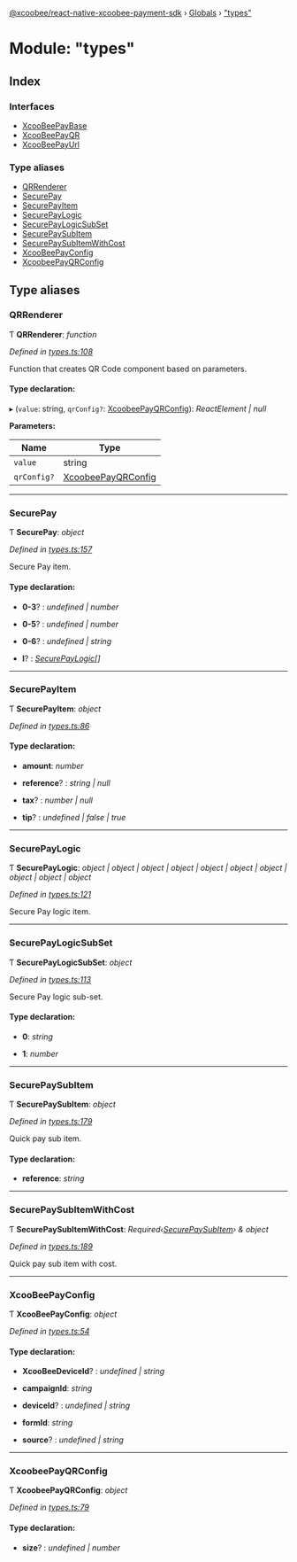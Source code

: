 [@xcoobee/react-native-xcoobee-payment-sdk](../README.md) › [Globals](../globals.md) › ["types"](_types_.md)

# Module: "types"

## Index

### Interfaces

* [XcooBeePayBase](../interfaces/_types_.xcoobeepaybase.md)
* [XcooBeePayQR](../interfaces/_types_.xcoobeepayqr.md)
* [XcooBeePayUrl](../interfaces/_types_.xcoobeepayurl.md)

### Type aliases

* [QRRenderer](_types_.md#qrrenderer)
* [SecurePay](_types_.md#securepay)
* [SecurePayItem](_types_.md#securepayitem)
* [SecurePayLogic](_types_.md#securepaylogic)
* [SecurePayLogicSubSet](_types_.md#securepaylogicsubset)
* [SecurePaySubItem](_types_.md#securepaysubitem)
* [SecurePaySubItemWithCost](_types_.md#securepaysubitemwithcost)
* [XcooBeePayConfig](_types_.md#xcoobeepayconfig)
* [XcoobeePayQRConfig](_types_.md#xcoobeepayqrconfig)

## Type aliases

###  QRRenderer

Ƭ **QRRenderer**: *function*

*Defined in [types.ts:108](https://github.com/XcooBee/payment-sdk-react-native/blob/8748550/src/types.ts#L108)*

Function that creates QR Code component based on parameters.

#### Type declaration:

▸ (`value`: string, `qrConfig?`: [XcoobeePayQRConfig](_types_.md#xcoobeepayqrconfig)): *ReactElement | null*

**Parameters:**

Name | Type |
------ | ------ |
`value` | string |
`qrConfig?` | [XcoobeePayQRConfig](_types_.md#xcoobeepayqrconfig) |

___

###  SecurePay

Ƭ **SecurePay**: *object*

*Defined in [types.ts:157](https://github.com/XcooBee/payment-sdk-react-native/blob/8748550/src/types.ts#L157)*

Secure Pay item.

#### Type declaration:

* **0-3**? : *undefined | number*

* **0-5**? : *undefined | number*

* **0-6**? : *undefined | string*

* **l**? : *[SecurePayLogic](_types_.md#securepaylogic)[]*

___

###  SecurePayItem

Ƭ **SecurePayItem**: *object*

*Defined in [types.ts:86](https://github.com/XcooBee/payment-sdk-react-native/blob/8748550/src/types.ts#L86)*

#### Type declaration:

* **amount**: *number*

* **reference**? : *string | null*

* **tax**? : *number | null*

* **tip**? : *undefined | false | true*

___

###  SecurePayLogic

Ƭ **SecurePayLogic**: *object | object | object | object | object | object | object | object | object | object*

*Defined in [types.ts:121](https://github.com/XcooBee/payment-sdk-react-native/blob/8748550/src/types.ts#L121)*

Secure Pay logic item.

___

###  SecurePayLogicSubSet

Ƭ **SecurePayLogicSubSet**: *object*

*Defined in [types.ts:113](https://github.com/XcooBee/payment-sdk-react-native/blob/8748550/src/types.ts#L113)*

Secure Pay logic sub-set.

#### Type declaration:

* **0**: *string*

* **1**: *number*

___

###  SecurePaySubItem

Ƭ **SecurePaySubItem**: *object*

*Defined in [types.ts:179](https://github.com/XcooBee/payment-sdk-react-native/blob/8748550/src/types.ts#L179)*

Quick pay sub item.

#### Type declaration:

* **reference**: *string*

___

###  SecurePaySubItemWithCost

Ƭ **SecurePaySubItemWithCost**: *Required‹[SecurePaySubItem](_types_.md#securepaysubitem)› & object*

*Defined in [types.ts:189](https://github.com/XcooBee/payment-sdk-react-native/blob/8748550/src/types.ts#L189)*

Quick pay sub item with cost.

___

###  XcooBeePayConfig

Ƭ **XcooBeePayConfig**: *object*

*Defined in [types.ts:54](https://github.com/XcooBee/payment-sdk-react-native/blob/8748550/src/types.ts#L54)*

#### Type declaration:

* **XcooBeeDeviceId**? : *undefined | string*

* **campaignId**: *string*

* **deviceId**? : *undefined | string*

* **formId**: *string*

* **source**? : *undefined | string*

___

###  XcoobeePayQRConfig

Ƭ **XcoobeePayQRConfig**: *object*

*Defined in [types.ts:79](https://github.com/XcooBee/payment-sdk-react-native/blob/8748550/src/types.ts#L79)*

#### Type declaration:

* **size**? : *undefined | number*
